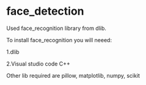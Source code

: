 # face_detection

Used face_recognition library from dlib.

To install face_recognition you will neeed:

1.dlib

2.Visual studio code C++

Other lib required are pillow, matplotlib, numpy, scikit
